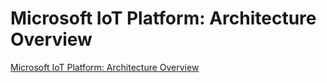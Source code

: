 # Microsoft IoT Platform: Architecture Overview

[Microsoft IoT Platform: Architecture Overview](https://www.youtube.com/watch?v=q6lYuUJ1mO4)